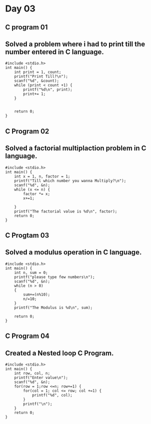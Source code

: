 # Day 03

## C program 01

## Solved a problem where i had to print till the number entered in C language.

    #include <stdio.h>
    int main() {
        int print = 1, count;
        printf("Print Till?\n");
        scanf("%d", &count);
        while (print < count +1) {
            printf("%d\n", print);
            print+= 1;
        }
    
    
        return 0;
    }

## C Program 02

## Solved a factorial multiplaction problem in C language.

    #include <stdio.h>
    int main() {
        int x = 1, n, factor = 1;
        printf("Till which number you wanna Multiply?\n");
        scanf("%d", &n);
        while (x <= n) {
            factor *= x;
            x+=1; 

        }
        printf("The factorial value is %d\n", factor);
        return 0;
    }

## C Progtam 03

## Solved a modulus operation in C language.

    #include <stdio.h>
    int main() {
        int n, sum = 0;
        printf("please type few numbers\n");
        scanf("%d", &n);
        while (n > 0)
        {
            sum+=(n%10);
            n/=10;
        }
        printf("The Modulus is %d\n", sum);
    
        return 0;
    }

## C Program 04

## Created a Nested loop C Program.

    #include <stdio.h>
    int main() {
        int row, col, n;
        printf("Enter value\n");
        scanf("%d", &n);
        for(row = 1;row <=n; row+=1) {
            for(col = 1; col <= row; col +=1) {
                printf("%d", col);
            }
            printf("\n");
        }
        return 0;
    }